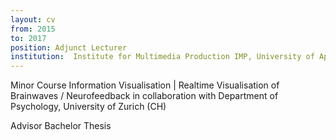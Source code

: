 ```yaml
---
layout: cv
from: 2015
to: 2017
position: Adjunct Lecturer
institution:  Institute for Multimedia Production IMP, University of Applied Sciences Chur (CH)
---
```


Minor Course Information Visualisation \| Realtime Visualisation of Brainwaves / Neurofeedback in collaboration with Department of Psychology, University of Zurich (CH)

Advisor Bachelor Thesis



